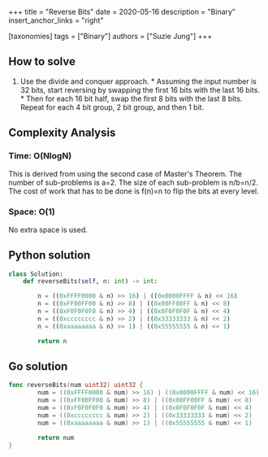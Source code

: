 +++
title = "Reverse Bits"
date = 2020-05-16
description = "Binary"
insert_anchor_links = "right"

[taxonomies]
tags = ["Binary"]
authors = ["Suzie Jung"]
+++

## How to solve

1. Use the divide and conquer approach.
        * Assuming the input number is 32 bits, start reversing by swapping the first 16 bits with the last 16 bits.
        * Then for each 16 bit half, swap the first 8 bits with the last 8 bits. Repeat for each 4 bit group, 2 bit group, and then 1 bit.

## Complexity Analysis

### Time: O(NlogN)

This is derived from using the second case of Master's Theorem.
The number of sub-problems is a=2. The size of each sub-problem is n/b=n/2. The cost of work that has to be done is f(n)=n to flip the bits at every level.

### Space: O(1)

No extra space is used.

## Python solution

```python
class Solution:
    def reverseBits(self, n: int) -> int:

        n = ((0xFFFF0000 & n) >> 16) | ((0x0000FFFF & n) << 16)
        n = ((0xFF00FF00 & n) >> 8) | ((0x00FF00FF & n) << 8)
        n = ((0xF0F0F0F0 & n) >> 4) | ((0x0F0F0F0F & n) << 4)
        n = ((0xcccccccc & n) >> 2) | ((0x33333333 & n) << 2)
        n = ((0xaaaaaaaa & n) >> 1) | ((0x55555555 & n) << 1)

        return n
```

## Go solution

```go
func reverseBits(num uint32) uint32 {
        num = ((0xFFFF0000 & num) >> 16) | ((0x0000FFFF & num) << 16)
        num = ((0xFF00FF00 & num) >> 8) | ((0x00FF00FF & num) << 8)
        num = ((0xF0F0F0F0 & num) >> 4) | ((0x0F0F0F0F & num) << 4)
        num = ((0xcccccccc & num) >> 2) | ((0x33333333 & num) << 2)
        num = ((0xaaaaaaaa & num) >> 1) | ((0x55555555 & num) << 1)

        return num
}
```
